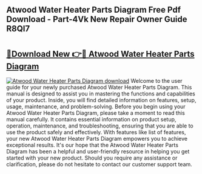 ## Atwood Water Heater Parts Diagram Free Pdf Download - Part-4Vk New Repair Owner Guide R8Ql7

# <h2><a href="http://dfmb98i.blite.top/?on=Atwood+Water+Heater+Parts+Diagram">🔗Download New 👉🔴 Atwood Water Heater Parts Diagram</a></h2>

[![Atwood Water Heater Parts Diagram download](https://i.imgur.com/lujVjoI.png)](http://dfmb98i.blite.top/?on=Atwood+Water+Heater+Parts+Diagram)
Welcome to the user guide for your newly purchased Atwood Water Heater Parts Diagram. This manual is designed to assist you in mastering the functions and capabilities of your product. Inside, you will find detailed information on features, setup, usage, maintenance, and problem-solving. Before you begin using your Atwood Water Heater Parts Diagram, please take a moment to read this manual carefully. It contains essential information on product setup, operation, maintenance, and troubleshooting, ensuring that you are able to use the product safely and effectively. With features like list of features, your new Atwood Water Heater Parts Diagram empowers you to achieve exceptional results. It's our hope that the Atwood Water Heater Parts Diagram has been a helpful and user-friendly resource in helping you get started with your new product. Should you require any assistance or clarification, please do not hesitate to contact our customer support team.
